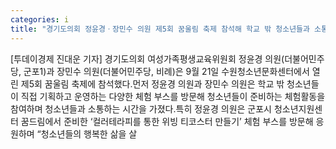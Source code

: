 ```yaml
---
categories: i
title: "경기도의회 정윤경ㆍ장민수 의원 제5회 꿈울림 축제 참석해 학교 밖 청소년들과 소통하고 응원하는 시간 가져"
---
```

[투데이경제 진대운 기자] 경기도의회 여성가족평생교육위원회 정윤경 의원(더불어민주당, 군포1)과 장민수 의원(더불어민주당, 비례)은 9월 21일 수원청소년문화센터에서 열린 제5회 꿈울림 축제에 참석했다.먼저 정윤경 의원과 장민수 의원은 학교 밖 청소년들이 직접 기획하고 운영하는 다양한 체험 부스를 방문해 청소년들이 준비하는 체험활동을 참여하며 청소년들과 소통하는 시간을 가졌다.특히 정윤경 의원은 군포시 청소년지원센터 꿈드림에서 준비한 ‘컬러테라피를 통한 위빙 티코스터 만들기’ 체험 부스를 방문해 응원하며 “청소년들의 행복한 삶을 살